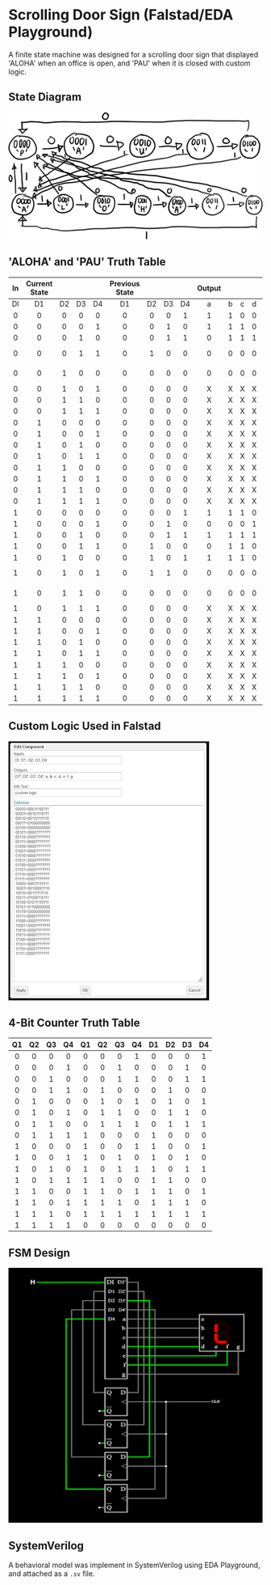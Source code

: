 # Scrolling Door Sign (Falstad/EDA Playground)

A finite state machine was designed for a scrolling door sign that displayed 'ALOHA' when an office is open, and 'PAU' when it is closed with custom logic.

## State Diagram

![](img/state-diagram.png)

## 'ALOHA' and 'PAU' Truth Table

| In  | Current State |     |     |     | Previous State |     |     |     | Output |     |     |     |     |     |     |     |
| :-: | :-----------: | :-: | :-: | :-: | :------------: | :-: | :-: | :-: | :----: | :-: | :-: | :-: | :-: | :-: | :-: | :-: |
| DI  |      D1       | D2  | D3  | D4  |       D1       | D2  | D3  | D4  |   a    |  b  |  c  |  d  |  e  |  f  |  g  |     |
|  0  |       0       |  0  |  0  |  0  |       0        |  0  |  0  |  1  |   1    |  1  |  0  |  0  |  1  |  1  |  1  |  P  |
|  0  |       0       |  0  |  0  |  1  |       0        |  0  |  1  |  0  |   1    |  1  |  1  |  0  |  1  |  1  |  1  |  A  |
|  0  |       0       |  0  |  1  |  0  |       0        |  0  |  1  |  1  |   0    |  1  |  1  |  1  |  1  |  1  |  0  |  U  |
|  0  |       0       |  0  |  1  |  1  |       0        |  1  |  0  |  0  |   0    |  0  |  0  |  0  |  0  |  0  |  0  | ‘ ‘ |
|  0  |       0       |  1  |  0  |  0  |       0        |  0  |  0  |  0  |   0    |  0  |  0  |  0  |  0  |  0  |  0  | ‘ ‘ |
|  0  |       0       |  1  |  0  |  1  |       0        |  0  |  0  |  0  |   X    |  X  |  X  |  X  |  X  |  X  |  X  |  X  |
|  0  |       0       |  1  |  1  |  0  |       0        |  0  |  0  |  0  |   X    |  X  |  X  |  X  |  X  |  X  |  X  |  X  |
|  0  |       0       |  1  |  1  |  1  |       0        |  0  |  0  |  0  |   X    |  X  |  X  |  X  |  X  |  X  |  X  |  X  |
|  0  |       1       |  0  |  0  |  0  |       0        |  0  |  0  |  0  |   X    |  X  |  X  |  X  |  X  |  X  |  X  |  X  |
|  0  |       1       |  0  |  0  |  1  |       0        |  0  |  0  |  0  |   X    |  X  |  X  |  X  |  X  |  X  |  X  |  X  |
|  0  |       1       |  0  |  1  |  0  |       0        |  0  |  0  |  0  |   X    |  X  |  X  |  X  |  X  |  X  |  X  |  X  |
|  0  |       1       |  0  |  1  |  1  |       0        |  0  |  0  |  0  |   X    |  X  |  X  |  X  |  X  |  X  |  X  |  X  |
|  0  |       1       |  1  |  0  |  0  |       0        |  0  |  0  |  0  |   X    |  X  |  X  |  X  |  X  |  X  |  X  |  X  |
|  0  |       1       |  1  |  0  |  1  |       0        |  0  |  0  |  0  |   X    |  X  |  X  |  X  |  X  |  X  |  X  |  X  |
|  0  |       1       |  1  |  1  |  0  |       0        |  0  |  0  |  0  |   X    |  X  |  X  |  X  |  X  |  X  |  X  |  X  |
|  0  |       1       |  1  |  1  |  1  |       0        |  0  |  0  |  0  |   X    |  X  |  X  |  X  |  X  |  X  |  X  |  X  |
|  1  |       0       |  0  |  0  |  0  |       0        |  0  |  0  |  1  |   1    |  1  |  1  |  0  |  1  |  1  |  1  |  A  |
|  1  |       0       |  0  |  0  |  1  |       0        |  0  |  1  |  0  |   0    |  0  |  0  |  1  |  1  |  1  |  0  |  L  |
|  1  |       0       |  0  |  1  |  0  |       0        |  0  |  1  |  1  |   1    |  1  |  1  |  1  |  1  |  1  |  0  |  O  |
|  1  |       0       |  0  |  1  |  1  |       0        |  1  |  0  |  0  |   0    |  1  |  1  |  0  |  1  |  1  |  1  |  H  |
|  1  |       0       |  1  |  0  |  0  |       0        |  1  |  0  |  1  |   1    |  1  |  1  |  0  |  1  |  1  |  1  |  A  |
|  1  |       0       |  1  |  0  |  1  |       0        |  1  |  1  |  0  |   0    |  0  |  0  |  0  |  0  |  0  |  0  | ‘ ‘ |
|  1  |       0       |  1  |  1  |  0  |       0        |  0  |  0  |  0  |   0    |  0  |  0  |  0  |  0  |  0  |  0  | ‘ ‘ |
|  1  |       0       |  1  |  1  |  1  |       0        |  0  |  0  |  0  |   X    |  X  |  X  |  X  |  X  |  X  |  X  |  X  |
|  1  |       1       |  0  |  0  |  0  |       0        |  0  |  0  |  0  |   X    |  X  |  X  |  X  |  X  |  X  |  X  |  X  |
|  1  |       1       |  0  |  0  |  1  |       0        |  0  |  0  |  0  |   X    |  X  |  X  |  X  |  X  |  X  |  X  |  X  |
|  1  |       1       |  0  |  1  |  0  |       0        |  0  |  0  |  0  |   X    |  X  |  X  |  X  |  X  |  X  |  X  |  X  |
|  1  |       1       |  0  |  1  |  1  |       0        |  0  |  0  |  0  |   X    |  X  |  X  |  X  |  X  |  X  |  X  |  X  |
|  1  |       1       |  1  |  0  |  0  |       0        |  0  |  0  |  0  |   X    |  X  |  X  |  X  |  X  |  X  |  X  |  X  |
|  1  |       1       |  1  |  0  |  1  |       0        |  0  |  0  |  0  |   X    |  X  |  X  |  X  |  X  |  X  |  X  |  X  |
|  1  |       1       |  1  |  1  |  0  |       0        |  0  |  0  |  0  |   X    |  X  |  X  |  X  |  X  |  X  |  X  |  X  |
|  1  |       1       |  1  |  1  |  1  |       0        |  0  |  0  |  0  |   X    |  X  |  X  |  X  |  X  |  X  |  X  |  X  |

## Custom Logic Used in Falstad

![](img/customlogic.jpg)

## 4-Bit Counter Truth Table

| Q1  | Q2  | Q3  | Q4  | Q1  | Q2  | Q3  | Q4  | D1  | D2  | D3  | D4  |
| :-: | :-: | :-: | :-: | :-: | :-: | :-: | :-: | :-: | :-: | :-: | :-: |
|  0  |  0  |  0  |  0  |  0  |  0  |  0  |  1  |  0  |  0  |  0  |  1  |
|  0  |  0  |  0  |  1  |  0  |  0  |  1  |  0  |  0  |  0  |  1  |  0  |
|  0  |  0  |  1  |  0  |  0  |  0  |  1  |  1  |  0  |  0  |  1  |  1  |
|  0  |  0  |  1  |  1  |  0  |  1  |  0  |  0  |  0  |  1  |  0  |  0  |
|  0  |  1  |  0  |  0  |  0  |  1  |  0  |  1  |  0  |  1  |  0  |  1  |
|  0  |  1  |  0  |  1  |  0  |  1  |  1  |  0  |  0  |  1  |  1  |  0  |
|  0  |  1  |  1  |  0  |  0  |  1  |  1  |  1  |  0  |  1  |  1  |  1  |
|  0  |  1  |  1  |  1  |  1  |  0  |  0  |  0  |  1  |  0  |  0  |  0  |
|  1  |  0  |  0  |  0  |  1  |  0  |  0  |  1  |  1  |  0  |  0  |  1  |
|  1  |  0  |  0  |  1  |  1  |  0  |  1  |  0  |  1  |  0  |  1  |  0  |
|  1  |  0  |  1  |  0  |  1  |  0  |  1  |  1  |  1  |  0  |  1  |  1  |
|  1  |  0  |  1  |  1  |  1  |  1  |  0  |  0  |  1  |  1  |  0  |  0  |
|  1  |  1  |  0  |  0  |  1  |  1  |  0  |  1  |  1  |  1  |  0  |  1  |
|  1  |  1  |  0  |  1  |  1  |  1  |  1  |  0  |  1  |  1  |  1  |  0  |
|  1  |  1  |  1  |  0  |  1  |  1  |  1  |  1  |  1  |  1  |  1  |  1  |
|  1  |  1  |  1  |  1  |  0  |  0  |  0  |  0  |  0  |  0  |  0  |  0  |

## FSM Design

![](img/scrolling-sign-logo.png)

## SystemVerilog

A behavioral model was implement in SystemVerilog using EDA Playground, and attached as a `.sv` file.
